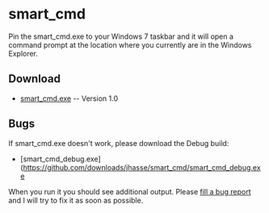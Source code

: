 smart_cmd
=========

Pin the smart_cmd.exe to your Windows 7 taskbar and it will open a command prompt at the location
where you currently are in the Windows Explorer.

Download
--------

* [smart_cmd.exe](https://github.com/downloads/jhasse/smart_cmd/smart_cmd.exe) -- Version 1.0

Bugs
----

If smart_cmd.exe doesn't work, please download the Debug build:

* [smart_cmd_debug.exe](https://github.com/downloads/jhasse/smart_cmd/smart_cmd_debug.exe

When you run it you should see additional output. Please
[fill a bug report](https://github.com/jhasse/smart_cmd/issues/new) and I will try to fix it as soon
as possible.